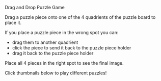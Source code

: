 Drag and Drop Puzzle Game

Drag a puzzle piece onto one of the 4 quadrients of the puzzle board to place it.

If you place a puzzle piece in the wrong spot you can: 
  - drag them to another quadrient
  - click the piece to send it back to the puzzle piece holder
  - drag it back to the puzzle piece holder
  
Place all 4 pieces in the right spot to see the final image.

Click thumbnails below to play different puzzles!
